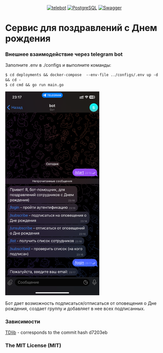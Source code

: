 <p align="center">
  <a href="https://gopkg.in/telebot.v3"><img src="https://img.shields.io/badge/telebot-v3-blue" alt="telebot" /></a>
  <a href='https://github.com/IlyaStrizh/BirthdayNotificationScheduler/blob/main/migrations/000001_create_employees_table.up.sql'><img src='https://img.shields.io/badge/migrations-PostgreSQL-orange' alt='PostgreSQL' /></a>
  <a href='https://github.com/zelenin/go-tdlib?tab=readme-ov-file'><img src='https://img.shields.io/badge/TDlib-Go-blue.svg' alt='Swagger' /></a>	
</p>

# Сервис для поздравлений с Днем рождения
### Внешнее взаимодействие через telegram bot
Заполните .env в ./configs и выполните команды:
```
$ cd deployments && docker-compose  --env-file ../configs/.env up -d && cd -
$ cd cmd && go run main.go
```
<img src="images/01.PNG"
alt="os_version" width="300">

Бот дает возможность подписаться/отписаться от оповещения о Дне рождения, создает группу и добавляет в нее всех подписанных.

### Зависимости
[TDlib](https://tdlib.github.io/td/build.html) - corresponds to the commit hash d7203eb

### The MIT License (MIT)
